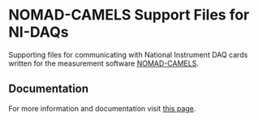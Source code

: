 # NOMAD-CAMELS Support Files for NI-DAQs

Supporting files for communicating with National Instrument DAQ cards written for the measurement software [NOMAD-CAMELS](https://fau-lap.github.io/NOMAD-CAMELS/).


## Documentation

For more information and documentation visit [this page](https://fau-lap.github.io/NOMAD-CAMELS/doc/instruments/instruments.html).